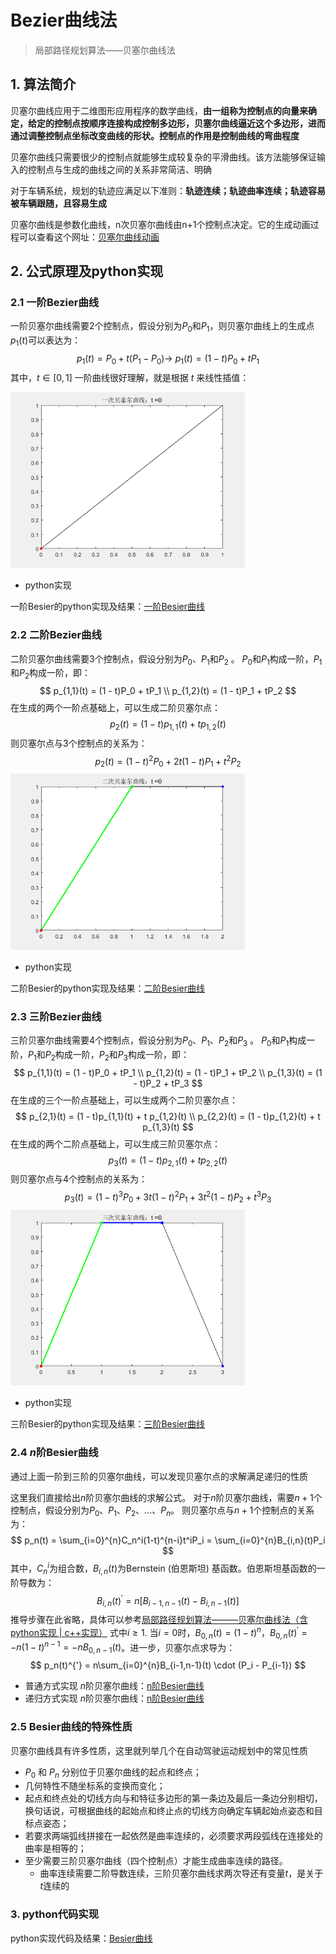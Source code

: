 # Bezier曲线法

> 局部路径规划算法——贝塞尔曲线法



## 1. 算法简介

贝塞尔曲线应用于二维图形应用程序的数学曲线，**由一组称为控制点的向量来确定，给定的控制点按顺序连接构成控制多边形，贝塞尔曲线逼近这个多边形，进而通过调整控制点坐标改变曲线的形状。控制点的作用是控制曲线的弯曲程度**

贝塞尔曲线只需要很少的控制点就能够生成较复杂的平滑曲线。该方法能够保证输入的控制点与生成的曲线之间的关系非常简洁、明确

对于车辆系统，规划的轨迹应满足以下准则：**轨迹连续；轨迹曲率连续；轨迹容易被车辆跟随，且容易生成**

贝塞尔曲线是参数化曲线，n次贝塞尔曲线由n+1个控制点决定。它的生成动画过程可以查看这个网址：[贝塞尔曲线动画](https://www.jasondavies.com/animated-bezier/)



## 2. 公式原理及python实现

### 2.1 一阶Bezier曲线

一阶贝塞尔曲线需要2个控制点，假设分别为$P_0$和$P_1$，则贝塞尔曲线上的生成点$p_1(t)$可以表达为：
$$
 p_1(t) = P_0 + t(P_1 - P_0) \rightarrow \ p_1(t) = (1 - t)P_0 + tP_1 
$$
 其中，$t \in [0, 1]$ 一阶曲线很好理解，就是根据 $t$ 来线性插值：

<img src="../../imgs/0e3ed7e00a7a43709acdc7654e36cf57.gif" alt="0e3ed7e00a7a43709acdc7654e36cf57" style="zoom:67%;" />

- python实现

一阶Besier的python实现及结果：[一阶Besier曲线](代码/Besier曲线)



### 2.2 二阶Bezier曲线

二阶贝塞尔曲线需要3个控制点，假设分别为$P_0$、$P_1$和$P_2$ 。 $P_0$和$P_1$构成一阶，$P_1$和$P_2$构成一阶，即： 
$$
p_{1,1}(t) = (1 - t)P_0 + tP_1 \\ p_{1,2}(t) = (1 - t)P_1 + tP_2
$$
 在生成的两个一阶点基础上，可以生成二阶贝塞尔点： 
$$
 p_2(t) = (1 - t)p_{1,1}(t) + t p_{1,2}(t) 
$$
 则贝塞尔点与3个控制点的关系为：
$$
 p_2(t) = (1 - t)^2P_0 + 2t(1 - t)P_1 + t^2P_2 
$$
<img src="../../imgs/3b5c0d886aa14be9b752ee7f3bb4aaa7.gif" alt="3b5c0d886aa14be9b752ee7f3bb4aaa7" style="zoom:67%;" />

- python实现

二阶Besier的python实现及结果：[二阶Besier曲线](代码/Besier曲线)



### 2.3 三阶Bezier曲线

三阶贝塞尔曲线需要4个控制点，假设分别为$P_0$、$P_1$、$P_2$和$P_3$ 。 $P_0$和$P_1$构成一阶，$P_1$和$P_2$构成一阶，$P_2$和$P_3$构成一阶，即： 
$$
 p_{1,1}(t) = (1 - t)P_0 + tP_1 \\ p_{1,2}(t) = (1 - t)P_1 + tP_2 \\ p_{1,3}(t) = (1 - t)P_2 + tP_3 
$$
在生成的三个一阶点基础上，可以生成两个二阶贝塞尔点： 
$$
 p_{2,1}(t) = (1 - t)p_{1,1}(t) + t p_{1,2}(t) \\ p_{2,2}(t) = (1 - t)p_{1,2}(t) + t p_{1,3}(t) 
$$
 在生成的两个二阶点基础上，可以生成三阶贝塞尔点：
$$
 p_3(t) = (1 - t)p_{2,1}(t) + t p_{2,2}(t) 
$$
 则贝塞尔点与4个控制点的关系为：
$$
 p_3(t) = (1 - t)^3P_0 + 3t(1 - t)^2P_1 + 3t^2(1 - t)P_2 + t^3P_3 
$$
<img src="../../imgs/88e4e92358b04a5d84cb943720dca47e.gif" alt="88e4e92358b04a5d84cb943720dca47e" style="zoom: 67%;" />

- python实现

三阶Besier的python实现及结果：[三阶Besier曲线](代码/Besier曲线)



### 2.4 $n$阶Besier曲线

通过上面一阶到三阶的贝塞尔曲线，可以发现贝塞尔点的求解满足递归的性质

这里我们直接给出$n$阶贝塞尔曲线的求解公式。 对于$n$阶贝塞尔曲线，需要$n+1$个控制点，假设分别为$P_0$、$P_1$、$P_2$、...、$P_n$。 则贝塞尔点与$n+1$个控制点的关系为： 
$$
p_n(t) = \sum_{i=0}^{n}C_n^i(1-t)^{n-i}t^iP_i = \sum_{i=0}^{n}B_{i,n}(t)P_i
$$
 其中，$C_n^i$为组合数，$B_{i,n}(t)$为Bernstein (伯恩斯坦) 基函数。伯恩斯坦基函数的一阶导数为：
$$
 B_{i,n}(t)^{'} = n[B_{i-1,n-1}(t) - B_{i,n-1}(t)] 
$$
推导步骤在此省略，具体可以参考[局部路径规划算法———贝塞尔曲线法（含python实现 | c++实现）](https://blog.csdn.net/weixin_42301220/article/details/125167672) 式中$i \geq 1$. 当$i=0$时，$B_{0,n}(t) = (1-t)^n$，$B_{0,n}(t)^{'} = -n(1-t)^{n-1} = -nB_{0,n-1}(t)$。进一步，贝塞尔点求导为： $$ p_n(t)^{'} = n\sum_{i=0}^{n}B_{i-1,n-1}(t) \cdot (P_i - P_{i-1}) $$

- 普通方式实现 $n$阶贝塞尔曲线：[n阶Besier曲线](代码/Besier曲线)
- 递归方式实现 $n$阶贝塞尔曲线：[n阶Besier曲线](代码/Besier曲线)



### 2.5 Besier曲线的特殊性质

贝塞尔曲线具有许多性质，这里就列举几个在自动驾驶运动规划中的常见性质

- $P_0$ 和 $P_n$ 分别位于贝塞尔曲线的起点和终点；
- 几何特性不随坐标系的变换而变化；
- 起点和终点处的切线方向与和特征多边形的第一条边及最后一条边分别相切，换句话说，可根据曲线的起始点和终止点的切线方向确定车辆起始点姿态和目标点姿态；
- 若要求两端弧线拼接在一起依然是曲率连续的，必须要求两段弧线在连接处的曲率是相等的；
- 至少需要三阶贝塞尔曲线（四个控制点）才能生成曲率连续的路径。
  - 曲率连续需要二阶导数连续，三阶贝塞尔曲线求两次导还有变量$t$，是关于$t$连续的



### 3. python代码实现

python实现代码及结果：[Besier曲线](代码/Besier曲线)







